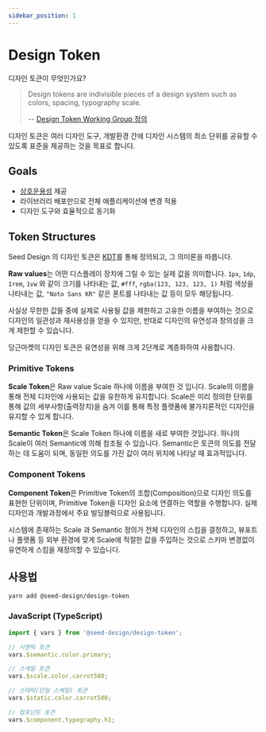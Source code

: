 ```yaml
---
sidebar_position: 1
---
```


# Design Token

디자인 토큰이 무엇인가요?

> Design tokens are indivisible pieces of a design system such as colors, spacing, typography scale. 
>
> -- [Design Token Working Group 정의](https://github.com/design-tokens/community-group)

디자인 토큰은 여러 디자인 도구, 개발환경 간에 디자인 시스템의 최소 단위를 공유할 수 있도록 표준을 제공하는 것을 목표로 합니다.

## Goals

- [상호운용성](https://en.wikipedia.org/wiki/Interoperability) 제공
- 라이브러리 배포만으로 전체 애플리케이션에 변경 적용
- 디자인 도구와 효율적으로 동기화

## Token Structures

Seed Design 의 디자인 토큰은 [KDT](https://github.com/daangn/kdt)를 통해 정의되고, 그 의미론을 따릅니다.

**Raw values**는 어떤 디스플레이 장치에 그릴 수 있는 실제 값을 의미합니다. `1px`, `1dp`, `1rem`, `1vw` 와 같이 크기를 나타내는 값, `#fff`, `rgba(123, 123, 123, 1)` 처럼 색상을 나타내는 값, `"Noto Sans KR"` 같은 폰트를 나타내는 값 등이 모두 해당됩니다.

사실상 무한한 값들 중에 실제로 사용될 값을 제한하고 고유한 이름을 부여하는 것으로 디자인의 일관성과 재사용성을 얻을 수 있지만, 반대로 디자인의 유연성과 창의성을 크게 제한할 수 있습니다.

당근마켓의 디자인 토큰은 유연성을 위해 크게 2단계로 계층화하여 사용합니다.

### Primitive Tokens

**Scale Token**은 Raw value Scale 하나에 이름을 부여한 것 입니다. Scale의 이름을 통해 전체 디자인에 사용되는 값을 유한하게 유지합니다. Scale은 미리 정의한 단위를 통해 값의 세부사항(출력장치)을 숨겨 이를 통해 특정 플랫폼에 불가지론적인 디자인을 유지할 수 있게 합니다.

**Semantic Token**은 Scale Token 하나에 이름을 새로 부여한 것입니다. 하나의 Scale이 여러 Semantic에 의해 참조될 수 있습니다. Semantic은 토큰의 의도를 전달하는 데 도움이 되며, 동일한 의도를 가진 값이 여러 위치에 나타날 때 효과적입니다.

### Component Tokens

**Component Token**은 Primitive Token의 조합(Composition)으로 디자인 의도를 표현한 단위이며, Primitive Token을 디자인 요소에 연결하는 역할을 수행합니다. 실제 디자인과 개발과정에서 주요 빌딩블럭으로 사용됩니다.

시스템에 존재하는 Scale 과 Semantic 정의가 전체 디자인의 스킴을 결정하고, 뷰포트나 플랫폼 등 외부 환경에 맞게 Scale에 적절한 값을 주입하는 것으로 스키마 변경없이 유연하게 스킴을 재정의할 수 있습니다.

## 사용법

```bash
yarn add @seed-design/design-token
```

### JavaScript (TypeScript)

```ts
import { vars } from '@seed-design/design-token';

// 시맨틱 토큰
vars.$semantic.color.primary;

// 스케일 토큰
vars.$scale.color.carrot500;

// 스태틱(단일 스케일) 토큰
vars.$static.color.carrot500;

// 컴포넌트 토큰
vars.$component.typography.h1;
```
